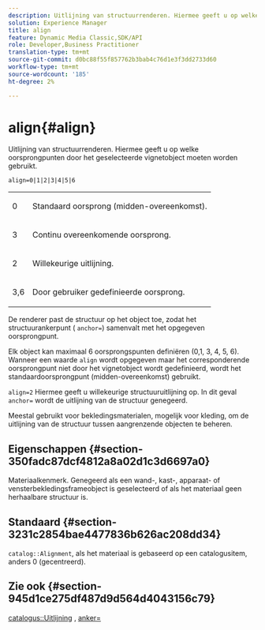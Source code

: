 ```yaml
---
description: Uitlijning van structuurrenderen. Hiermee geeft u op welke oorsprongpunten door het geselecteerde vignetobject moeten worden gebruikt.
solution: Experience Manager
title: align
feature: Dynamic Media Classic,SDK/API
role: Developer,Business Practitioner
translation-type: tm+mt
source-git-commit: d0bc88f55f857762b3bab4c76d1e3f3dd2733d60
workflow-type: tm+mt
source-wordcount: '185'
ht-degree: 2%

---
```



# align{#align}

Uitlijning van structuurrenderen. Hiermee geeft u op welke oorsprongpunten door het geselecteerde vignetobject moeten worden gebruikt.

`align=0|1|2|3|4|5|6`

<table id="simpletable_D15233999E35488EB2F933BD72798E2F"> 
 <tr class="strow"> 
  <td class="stentry"> <p>0 </p></td> 
  <td class="stentry"> <p>Standaard oorsprong (midden-overeenkomst). </p></td> 
 </tr> 
 <tr class="strow"> 
  <td class="stentry"> <p>3 </p></td> 
  <td class="stentry"> <p>Continu overeenkomende oorsprong. </p></td> 
 </tr> 
 <tr class="strow"> 
  <td class="stentry"> <p>2 </p></td> 
  <td class="stentry"> <p>Willekeurige uitlijning. </p></td> 
 </tr> 
 <tr class="strow"> 
  <td class="stentry"> <p>3,6 </p></td> 
  <td class="stentry"> <p>Door gebruiker gedefinieerde oorsprong. </p></td> 
 </tr> 
</table>

De renderer past de structuur op het object toe, zodat het structuurankerpunt ( `anchor=`) samenvalt met het opgegeven oorsprongpunt.

Elk object kan maximaal 6 oorsprongspunten definiëren (0,1, 3, 4, 5, 6). Wanneer een waarde `align` wordt opgegeven maar het corresponderende oorsprongpunt niet door het vignetobject wordt gedefinieerd, wordt het standaardoorsprongpunt (midden-overeenkomst) gebruikt.

`align=2` Hiermee geeft u willekeurige structuuruitlijning op. In dit geval  `anchor=` wordt de uitlijning van de structuur genegeerd.

Meestal gebruikt voor bekledingsmaterialen, mogelijk voor kleding, om de uitlijning van de structuur tussen aangrenzende objecten te beheren.

## Eigenschappen {#section-350fadc87dcf4812a8a02d1c3d6697a0}

Materiaalkenmerk. Genegeerd als een wand-, kast-, apparaat- of vensterbekledingsframeobject is geselecteerd of als het materiaal geen herhaalbare structuur is.

## Standaard {#section-3231c2854bae4477836b626ac208dd34}

`catalog::Alignment`, als het materiaal is gebaseerd op een catalogusitem, anders 0 (gecentreerd).

## Zie ook {#section-945d1ce275df487d9d564d4043156c79}

[catalogus::Uitlijning](../../../../../ir-api/material-cat/image-rendering-api-ref/c-ir-material-catalog/c-ir-material-data-reference/r-ir-alignment.md#reference-e52152e8dc244d0aa13b40c615d0f399) ,  [anker=](../../../../../ir-api/http-protocol/image-rendering-api-ref/c-ir-http-protocol-ref/c-ir-http-protocol-command-reference/r-ir-http-anchor.md#reference-d53923d785c9442997dc7f2199524c26)
